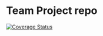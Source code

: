 # Team Project repo

[![Coverage Status](https://coveralls.io/repos/github/gcivil-nyu-org/Team_Team2_CS-GY-6063-Fall2021/badge.svg?branch=develop)](https://coveralls.io/github/gcivil-nyu-org/Team_Team2_CS-GY-6063-Fall2021?branch=develop)
